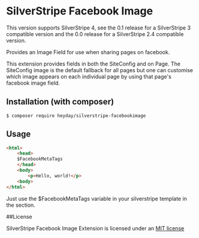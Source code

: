 # SilverStripe Facebook Image

This version supports SilverStripe 4, see the 0.1 release for a SilverStripe 3 compatible version and the 0.0 release for a SilverStripe 2.4 compatible version.

Provides an Image Field for use when sharing pages on facebook.

This extension provides fields in both the SiteConfig and on Page. The SiteConfig image is the default fallback for all pages but one can customise which image appears on each individual page by using that page's facebook image field.


## Installation (with composer)

	$ composer require heyday/silverstripe-facebookimage

## Usage

```html
<html>
	<head>
	$FacebookMetaTags
	</head>
	<body>
		<p>Hello, world!</p>
	<body>
</html>
```

Just use the $FacebookMetaTags variable in your silverstripe template in the <head> section.

##License

SilverStripe Facebook Image Extension is licensed under an [MIT license](http://heyday.mit-license.org/)
